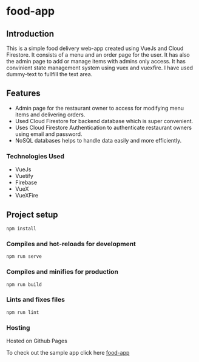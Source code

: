 # food-app

## Introduction

This is a simple food delivery web-app created using VueJs and Cloud Firestore. It consists of a menu and an order page for the user. It has also the admin page to add or manage items with admins only access. It has convinient state management system using vuex and vuexfire. I have used dummy-text to fullfill the text area.

## Features

* Admin page for the restaurant owner to access for modifying menu items and delivering orders.
* Used Cloud Firestore for backend database which is super convenient.
* Uses Cloud Firestore Authentication to authenticate restaurant owners using email and password.
* NoSQL databases helps to handle data easily and more efficiently.
    
### Technologies Used

* VueJs
* Vuetify
* Firebase
* VueX
* VueXFire

## Project setup
```
npm install
```

### Compiles and hot-reloads for development
```
npm run serve
```

### Compiles and minifies for production
```
npm run build
```

### Lints and fixes files
```
npm run lint
```

### Hosting

Hosted on Github Pages

To check out the sample app click here [food-app](https://elite-debashis.github.io/food-app)
